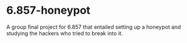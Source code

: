 # 6.857-honeypot
A group final project for 6.857 that entailed setting up a honeypot and studying the hackers who tried to break into it. 
